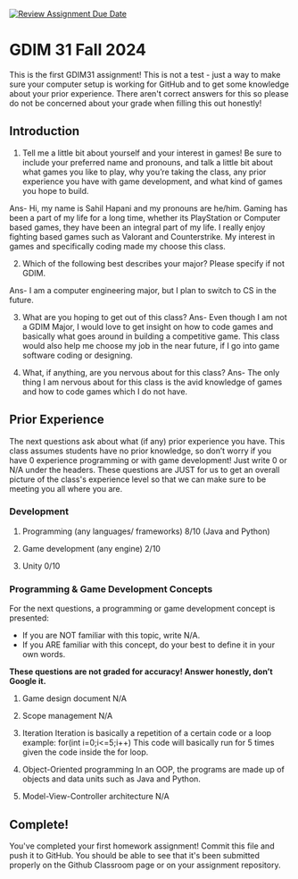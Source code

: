 [![Review Assignment Due Date](https://classroom.github.com/assets/deadline-readme-button-22041afd0340ce965d47ae6ef1cefeee28c7c493a6346c4f15d667ab976d596c.svg)](https://classroom.github.com/a/POQdLnh2)
# GDIM 31 Fall 2024

This is the first GDIM31 assignment! This is not a test - just a way to make sure your computer setup is working for GitHub and to get some knowledge about your prior experience. There aren't correct answers for this so please do not be concerned about your grade when filling this out honestly!

## Introduction

1. Tell me a little bit about yourself and your interest in games! Be sure to include your preferred name and pronouns, and talk a little bit about what games you like to play, why you’re taking the class, any prior experience you have with game development, and what kind of games you hope to build.

Ans- Hi, my name is Sahil Hapani and my pronouns are he/him. Gaming has been a part of my life for a long time, whether its PlayStation or Computer based games, they have been an integral part of my life. I really enjoy fighting based games such as Valorant and Counterstrike. My interest in games and specifically coding made my choose this class.

2. Which of the following best describes your major? Please specify if not GDIM. 

Ans- I am a computer engineering major, but I plan to switch to CS in the future. 

 3. What are you hoping to get out of this class?
Ans- Even though I am not a GDIM Major, I would love to get insight on how to code games and basically what goes around in building a competitive game. This class would also help me choose my job in the near future, if I go into game software coding or designing.
 
4. What, if anything, are you nervous about for this class?
Ans- The only thing I am nervous about for this class is the avid knowledge of games and how to code games which I do not have.

## Prior Experience

The next questions ask about what (if any) prior experience you have. This class assumes students have no prior knowledge, so don’t worry if you have 0 experience programming or with game development! Just write 0 or N/A under the headers. These questions are JUST for us to get an overall picture of the class's experience level so that we can make sure to be meeting you all where you are.

### Development

1. Programming (any languages/ frameworks)
   8/10 (Java and Python)

2. Game development (any engine)
   2/10

3. Unity
   0/10

### Programming & Game Development Concepts

For the next questions, a programming or game development concept is presented:

 - If you are NOT familiar with this topic, write N/A.
 - If you ARE familiar with this concept, do your best to define it in your own words.

**These questions are not graded for accuracy! Answer honestly, don’t Google it.**

1. Game design document
   N/A

2. Scope management
   N/A

3. Iteration
   Iteration is basically a repetition of a certain code or a loop
   example: for(int i=0;i<=5;i++)
            This code will basically run for 5 times given the code inside the for loop.

4. Object-Oriented programming
   In an OOP, the programs are made up of objects and data units such as Java and Python.

5. Model-View-Controller architecture
   N/A

## Complete!

You've completed your first homework assignment! Commit this file and push it to GitHub. You should be able to see that it's been submitted properly on the Github Classroom page or on your assignment repository.
